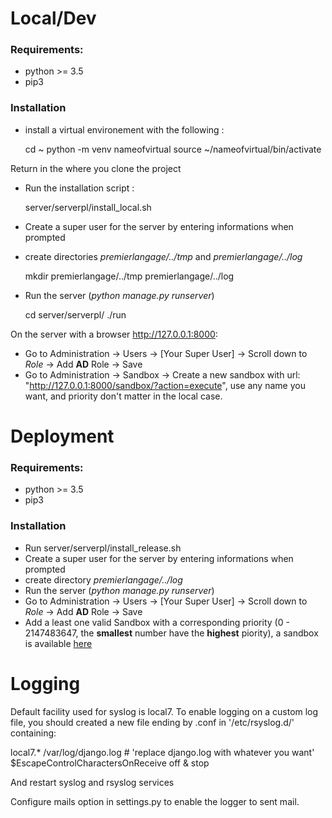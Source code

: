 # Local/Dev

### Requirements:

- python >= 3.5
- pip3

### Installation


- install a virtual environement with the following :

  cd ~
  python -m venv  nameofvirtual
  source ~/nameofvirtual/bin/activate 

Return in the where you clone the project

- Run the installation script :

  server/serverpl/install_local.sh

- Create a super user for the server by entering informations when prompted

- create directories *premierlangage/../tmp* and *premierlangage/../log*

  mkdir  premierlangage/../tmp premierlangage/../log

- Run the server (*python manage.py runserver*)

  cd server/serverpl/
  ./run
 
 On the server with a browser http://127.0.0.1:8000:
-  Go to Administration -> Users -> [Your Super User] -> Scroll down to *Role* -> Add **AD** Role -> Save
-  Go to Administration -> Sandbox -> Create a new sandbox with url: "http://127.0.0.1:8000/sandbox/?action=execute", use any name you want, and priority don't matter in the local case.



# Deployment

### Requirements:

- python >= 3.5
- pip3

### Installation

- Run server/serverpl/install_release.sh
- Create a super user for the server by entering informations when prompted
- create directory *premierlangage/../log*
- Run the server (*python manage.py runserver*)
- Go to Administration -> Users -> [Your Super User] -> Scroll down to *Role* -> Add **AD** Role -> Save
- Add a least one valid Sandbox with a corresponding priority (0 - 2147483647, the **smallest** number have the **highest** piority), a sandbox is available [here](https://git-etud.u-pem.fr/pl-sandbox.git)



# Logging
Default facility used for syslog is local7.
To enable logging on a custom log file, you should created a new file ending by .conf in '/etc/rsyslog.d/' containing:

  local7.*	/var/log/django.log # 'replace django.log with whatever you want'
  $EscapeControlCharactersOnReceive off
  & stop

And restart syslog and rsyslog services

Configure mails option in settings.py to enable the logger to sent mail.
